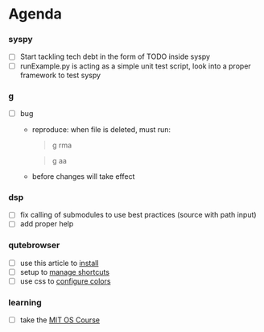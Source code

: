 # Agenda

### syspy
* [ ] Start tackling tech debt in the form of TODO inside syspy
* [ ] runExample.py is acting as a simple unit test script, look into a proper framework to test syspy

### g
* [ ] bug
	* reproduce: when file is deleted, must run:
		> g rma

		> g aa
	* before changes will take effect

### dsp
* [ ] fix calling of submodules to use best practices (source with path input)
* [ ] add proper help

### qutebrowser
* [ ] use this article to [install](https://askubuntu.com/questions/954539/installing-qutebrowser)
* [ ] setup to [manage shortcuts](https://qutebrowser.org/doc/help/configuring.html)
* [ ] use css to [configure colors](https://www.reddit.com/r/qutebrowser/comments/665wdb/is_there_a_dark_mode/)

### learning
* [ ] take the [MIT OS Course](https://ocw.mit.edu/courses/electrical-engineering-and-computer-science/6-828-operating-system-engineering-fall-2012/assignments/)
